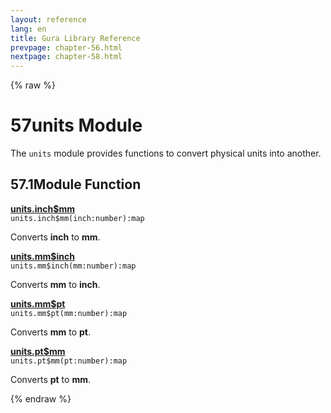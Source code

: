 ```yaml
---
layout: reference
lang: en
title: Gura Library Reference
prevpage: chapter-56.html
nextpage: chapter-58.html
---
```

{% raw %}
<h1><span class="caption-index-1">57</span>units Module</h1>
<p>
The <code class="highlighter-rouge">units</code> module provides functions to convert physical units into another.
</p>
<h2><span class="caption-index-2">57.1</span><a name="anchor-57-1"></a>Module Function</h2>
<p>
<div><strong style="text-decoration:underline">units.inch$mm</strong></div>
<div style="margin-bottom:1em"><code>units.inch$mm(inch:number):map</code></div>
Converts <strong>inch</strong> to <strong>mm</strong>.
</p>
<p>
<div><strong style="text-decoration:underline">units.mm$inch</strong></div>
<div style="margin-bottom:1em"><code>units.mm$inch(mm:number):map</code></div>
Converts <strong>mm</strong> to <strong>inch</strong>.
</p>
<p>
<div><strong style="text-decoration:underline">units.mm$pt</strong></div>
<div style="margin-bottom:1em"><code>units.mm$pt(mm:number):map</code></div>
Converts <strong>mm</strong> to <strong>pt</strong>.
</p>
<p>
<div><strong style="text-decoration:underline">units.pt$mm</strong></div>
<div style="margin-bottom:1em"><code>units.pt$mm(pt:number):map</code></div>
Converts <strong>pt</strong> to <strong>mm</strong>.
</p>
<p />

{% endraw %}
